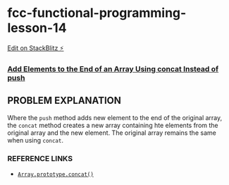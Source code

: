# fcc-functional-programming-lesson-14

[Edit on StackBlitz ⚡️](https://stackblitz.com/edit/js-v6fx55)

### [Add Elements to the End of an Array Using concat Instead of push](https://www.freecodecamp.org/learn/javascript-algorithms-and-data-structures/functional-programming/add-elements-to-the-end-of-an-array-using-concat-instead-of-push)

## PROBLEM EXPLANATION
Where the `push` method adds new element to the end of the original array, the `concat` method creates a new array containing hte elements from the original array and the new element.  The original array remains the same when using `concat`.

### REFERENCE LINKS
- [`Array.prototype.concat()`](https://developer.mozilla.org/en-US/docs/Web/JavaScript/Reference/Global_Objects/Array/concat)

